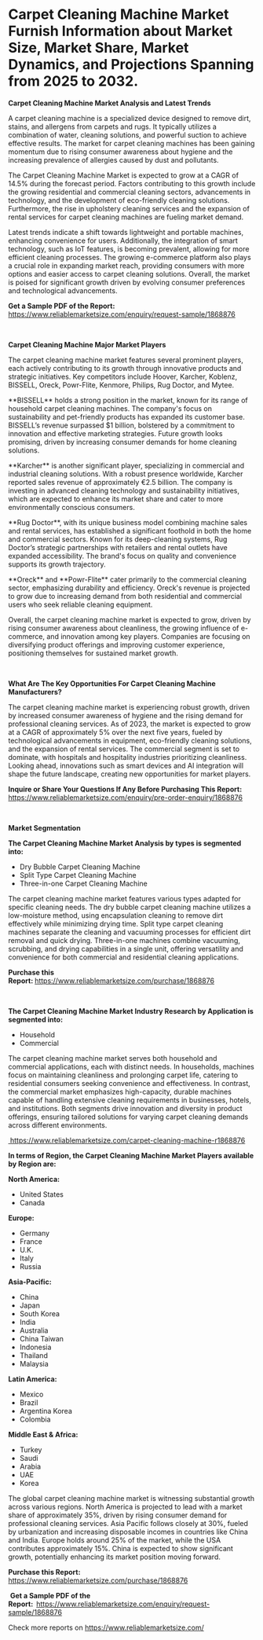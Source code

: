 <p><h1>Carpet Cleaning Machine Market Furnish Information about Market Size, Market Share, Market Dynamics, and Projections Spanning from 2025 to 2032.</h1></p><p><strong>Carpet Cleaning Machine Market Analysis and Latest Trends</strong></p>
<p><p>A carpet cleaning machine is a specialized device designed to remove dirt, stains, and allergens from carpets and rugs. It typically utilizes a combination of water, cleaning solutions, and powerful suction to achieve effective results. The market for carpet cleaning machines has been gaining momentum due to rising consumer awareness about hygiene and the increasing prevalence of allergies caused by dust and pollutants.</p><p>The Carpet Cleaning Machine Market is expected to grow at a CAGR of 14.5% during the forecast period. Factors contributing to this growth include the growing residential and commercial cleaning sectors, advancements in technology, and the development of eco-friendly cleaning solutions. Furthermore, the rise in upholstery cleaning services and the expansion of rental services for carpet cleaning machines are fueling market demand.</p><p>Latest trends indicate a shift towards lightweight and portable machines, enhancing convenience for users. Additionally, the integration of smart technology, such as IoT features, is becoming prevalent, allowing for more efficient cleaning processes. The growing e-commerce platform also plays a crucial role in expanding market reach, providing consumers with more options and easier access to carpet cleaning solutions. Overall, the market is poised for significant growth driven by evolving consumer preferences and technological advancements.</p></p>
<p><strong>Get a Sample PDF of the Report:&nbsp;</strong> <a href="https://www.reliablemarketsize.com/enquiry/request-sample/1868876?utm_campaign=1898&utm_medium=2&utm_source=Github&utm_content=ia&utm_term=16022025&utm_id=carpet-cleaning-machine">https://www.reliablemarketsize.com/enquiry/request-sample/1868876</a></p>
<p>&nbsp;</p>
<p><strong>Carpet Cleaning Machine Major Market Players</strong></p>
<p><p>The carpet cleaning machine market features several prominent players, each actively contributing to its growth through innovative products and strategic initiatives. Key competitors include Hoover, Karcher, Koblenz, BISSELL, Oreck, Powr-Flite, Kenmore, Philips, Rug Doctor, and Mytee.</p><p>**BISSELL** holds a strong position in the market, known for its range of household carpet cleaning machines. The company's focus on sustainability and pet-friendly products has expanded its customer base. BISSELL’s revenue surpassed $1 billion, bolstered by a commitment to innovation and effective marketing strategies. Future growth looks promising, driven by increasing consumer demands for home cleaning solutions.</p><p>**Karcher** is another significant player, specializing in commercial and industrial cleaning solutions. With a robust presence worldwide, Karcher reported sales revenue of approximately €2.5 billion. The company is investing in advanced cleaning technology and sustainability initiatives, which are expected to enhance its market share and cater to more environmentally conscious consumers.</p><p>**Rug Doctor**, with its unique business model combining machine sales and rental services, has established a significant foothold in both the home and commercial sectors. Known for its deep-cleaning systems, Rug Doctor’s strategic partnerships with retailers and rental outlets have expanded accessibility. The brand's focus on quality and convenience supports its growth trajectory.</p><p>**Oreck** and **Powr-Flite** cater primarily to the commercial cleaning sector, emphasizing durability and efficiency. Oreck's revenue is projected to grow due to increasing demand from both residential and commercial users who seek reliable cleaning equipment.</p><p>Overall, the carpet cleaning machine market is expected to grow, driven by rising consumer awareness about cleanliness, the growing influence of e-commerce, and innovation among key players. Companies are focusing on diversifying product offerings and improving customer experience, positioning themselves for sustained market growth.</p></p>
<p>&nbsp;</p>
<p><strong>What Are The Key Opportunities For Carpet Cleaning Machine Manufacturers?</strong></p>
<p><p>The carpet cleaning machine market is experiencing robust growth, driven by increased consumer awareness of hygiene and the rising demand for professional cleaning services. As of 2023, the market is expected to grow at a CAGR of approximately 5% over the next five years, fueled by technological advancements in equipment, eco-friendly cleaning solutions, and the expansion of rental services. The commercial segment is set to dominate, with hospitals and hospitality industries prioritizing cleanliness. Looking ahead, innovations such as smart devices and AI integration will shape the future landscape, creating new opportunities for market players.</p></p>
<p><strong>Inquire or Share Your Questions If Any Before Purchasing This Report:</strong> <a href="https://www.reliablemarketsize.com/enquiry/pre-order-enquiry/1868876?utm_campaign=1898&utm_medium=2&utm_source=Github&utm_content=ia&utm_term=16022025&utm_id=carpet-cleaning-machine">https://www.reliablemarketsize.com/enquiry/pre-order-enquiry/1868876</a></p>
<p>&nbsp;</p>
<p><strong>Market Segmentation</strong></p>
<p><strong>The Carpet Cleaning Machine Market Analysis by types is segmented into:</strong></p>
<p><ul><li>Dry Bubble Carpet Cleaning Machine</li><li>Split Type Carpet Cleaning Machine</li><li>Three-in-one Carpet Cleaning Machine</li></ul></p>
<p><p>The carpet cleaning machine market features various types adapted for specific cleaning needs. The dry bubble carpet cleaning machine utilizes a low-moisture method, using encapsulation cleaning to remove dirt effectively while minimizing drying time. Split type carpet cleaning machines separate the cleaning and vacuuming processes for efficient dirt removal and quick drying. Three-in-one machines combine vacuuming, scrubbing, and drying capabilities in a single unit, offering versatility and convenience for both commercial and residential cleaning applications.</p></p>
<p><strong>Purchase this Report:&nbsp;</strong><a href="https://www.reliablemarketsize.com/purchase/1868876?utm_campaign=1898&utm_medium=2&utm_source=Github&utm_content=ia&utm_term=16022025&utm_id=carpet-cleaning-machine">https://www.reliablemarketsize.com/purchase/1868876</a></p>
<p>&nbsp;</p>
<p><strong>The Carpet Cleaning Machine Market Industry Research by Application is segmented into:</strong></p>
<p><ul><li>Household</li><li>Commercial</li></ul></p>
<p><p>The carpet cleaning machine market serves both household and commercial applications, each with distinct needs. In households, machines focus on maintaining cleanliness and prolonging carpet life, catering to residential consumers seeking convenience and effectiveness. In contrast, the commercial market emphasizes high-capacity, durable machines capable of handling extensive cleaning requirements in businesses, hotels, and institutions. Both segments drive innovation and diversity in product offerings, ensuring tailored solutions for varying carpet cleaning demands across different environments.</p></p>
<p><a href="https://www.reliablemarketsize.com/carpet-cleaning-machine-r1868876?utm_campaign=1898&utm_medium=2&utm_source=Github&utm_content=ia&utm_term=16022025&utm_id=carpet-cleaning-machine">&nbsp;https://www.reliablemarketsize.com/carpet-cleaning-machine-r1868876</a></p>
<p><strong>In terms of Region, the Carpet Cleaning Machine Market Players available by Region are:</strong></p>
<p>
    <p> <strong> North America: </strong>
        <ul>
            <li>United States</li>
            <li>Canada</li>
        </ul>
        </p> 
    <p> <strong> Europe: </strong>
        <ul>
            <li>Germany</li>
            <li>France</li>
            <li>U.K.</li>
            <li>Italy</li>
            <li>Russia</li>
        </ul>
        </p> 
    <p> <strong> Asia-Pacific: </strong>
        <ul>
            <li>China</li>
            <li>Japan</li>
            <li>South Korea</li>
            <li>India</li>
            <li>Australia</li>
            <li>China Taiwan</li>
            <li>Indonesia</li>
            <li>Thailand</li>
            <li>Malaysia</li>
        </ul>
        </p> 
    <p> <strong> Latin America: </strong>
        <ul>
            <li>Mexico</li>
            <li>Brazil</li>
            <li>Argentina Korea</li>
            <li>Colombia</li>
        </ul>
        </p> 
    <p> <strong> Middle East & Africa: </strong>
        <ul>
            <li>Turkey</li>
            <li>Saudi</li>
            <li>Arabia</li>
            <li>UAE</li>
            <li>Korea</li>
        </ul>
    </p>
    </p>
<p><p>The global carpet cleaning machine market is witnessing substantial growth across various regions. North America is projected to lead with a market share of approximately 35%, driven by rising consumer demand for professional cleaning services. Asia Pacific follows closely at 30%, fueled by urbanization and increasing disposable incomes in countries like China and India. Europe holds around 25% of the market, while the USA contributes approximately 15%. China is expected to show significant growth, potentially enhancing its market position moving forward.</p></p>
<p><strong>Purchase this Report: </strong><a href="https://www.reliablemarketsize.com/purchase/1868876?utm_campaign=1898&utm_medium=2&utm_source=Github&utm_content=ia&utm_term=16022025&utm_id=carpet-cleaning-machine">https://www.reliablemarketsize.com/purchase/1868876</a></p>
<p>&nbsp;<strong>Get a Sample PDF of the Report:&nbsp;&nbsp;</strong><a href="https://www.reliablemarketsize.com/enquiry/request-sample/1868876?utm_campaign=1898&utm_medium=2&utm_source=Github&utm_content=ia&utm_term=16022025&utm_id=carpet-cleaning-machine">https://www.reliablemarketsize.com/enquiry/request-sample/1868876</a></p>
<p><strong></strong></p>
<p>Check more reports on <a href="https://www.reliablemarketsize.com/?utm_campaign=1898&utm_medium=2&utm_source=Github&utm_content=ia&utm_term=16022025&utm_id=carpet-cleaning-machine">https://www.reliablemarketsize.com/</a></p>